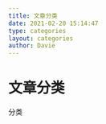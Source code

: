 ```yaml
---
title: 文章分类
date: 2021-02-20 15:14:47
type: categories
layout: categories
author: Davie
---
```


# 文章分类
分类